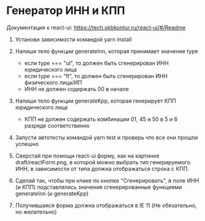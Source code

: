 # Генератор ИНН и КПП

Документация к react-ui: https://tech.skbkontur.ru/react-ui/#/Readme

1. Установи зависимости командой yarn install

2. Напиши тело функции generateInn, которая принимает значение type
	- если type === "ul", то должен быть сгенерирован ИНН юридического лица
	- если type === "fl", то должен быть сгенерирован ИНН физического лица/ИП
	- ИНН не должен содержать 00 в начале

3. Напиши тело функции generateKpp, которая генерирует КПП юридического лица 
	- КПП не должен содержать комбинации 01, 45 и 50 в 5 и 6 разряде соответственно

4. Запусти автотесты командой yarn test и проверь что все они прошли успешно

5. Cверстай при помощи react-ui форму, как на картинке draft/reactForm.png, в которой можно выбрать тип генерируемого ИНН, 
в зависимости от типа должна отображаться строка с КПП. 

6. Сделай так, чтобы при клике по кнопке "Сгенерировать", в поле ИНН (и КПП) подставлялись значения 
сгенерированные функциями generateInn (и generateKpp) 

7. Получившаяся форма должна отображаться в IE 11 (Не обязательно, но желательно)
